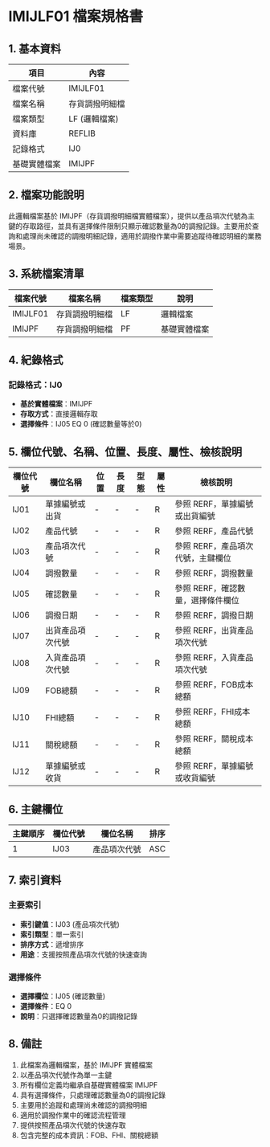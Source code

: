# IMIJLF01 檔案規格書

## 1. 基本資料

| 項目 | 內容 |
|------|------|
| 檔案代號 | IMIJLF01 |
| 檔案名稱 | 存貨調撥明細檔 |
| 檔案類型 | LF (邏輯檔案) |
| 資料庫 | REFLIB |
| 記錄格式 | IJ0 |
| 基礎實體檔案 | IMIJPF |

## 2. 檔案功能說明

此邏輯檔案基於 IMIJPF（存貨調撥明細檔實體檔案），提供以產品項次代號為主鍵的存取路徑，並具有選擇條件限制只顯示確認數量為0的調撥記錄。主要用於查詢和處理尚未確認的調撥明細記錄，適用於調撥作業中需要追蹤待確認明細的業務場景。

## 3. 系統檔案清單

| 檔案代號 | 檔案名稱 | 檔案類型 | 說明 |
|----------|----------|----------|------|
| IMIJLF01 | 存貨調撥明細檔 | LF | 邏輯檔案 |
| IMIJPF | 存貨調撥明細檔 | PF | 基礎實體檔案 |

## 4. 紀錄格式

### 記錄格式：IJ0
- **基於實體檔案**：IMIJPF
- **存取方式**：直接邏輯存取
- **選擇條件**：IJ05 EQ 0 (確認數量等於0)

## 5. 欄位代號、名稱、位置、長度、屬性、檢核說明

| 欄位代號 | 欄位名稱 | 位置 | 長度 | 型態 | 屬性 | 檢核說明 |
|----------|----------|------|------|------|----------|----------|
| IJ01 | 單據編號或出貨 | - | - | - | R | 參照 RERF，單據編號或出貨編號 |
| IJ02 | 產品代號 | - | - | - | R | 參照 RERF，產品代號 |
| IJ03 | 產品項次代號 | - | - | - | R | 參照 RERF，產品項次代號，主鍵欄位 |
| IJ04 | 調撥數量 | - | - | - | R | 參照 RERF，調撥數量 |
| IJ05 | 確認數量 | - | - | - | R | 參照 RERF，確認數量，選擇條件欄位 |
| IJ06 | 調撥日期 | - | - | - | R | 參照 RERF，調撥日期 |
| IJ07 | 出貨產品項次代號 | - | - | - | R | 參照 RERF，出貨產品項次代號 |
| IJ08 | 入貨產品項次代號 | - | - | - | R | 參照 RERF，入貨產品項次代號 |
| IJ09 | FOB總額 | - | - | - | R | 參照 RERF，FOB成本總額 |
| IJ10 | FHI總額 | - | - | - | R | 參照 RERF，FHI成本總額 |
| IJ11 | 關稅總額 | - | - | - | R | 參照 RERF，關稅成本總額 |
| IJ12 | 單據編號或收貨 | - | - | - | R | 參照 RERF，單據編號或收貨編號 |

## 6. 主鍵欄位

| 主鍵順序 | 欄位代號 | 欄位名稱 | 排序 |
|----------|----------|----------|------|
| 1 | IJ03 | 產品項次代號 | ASC |

## 7. 索引資料

### 主要索引
- **索引鍵值**：IJ03 (產品項次代號)
- **索引類型**：單一索引
- **排序方式**：遞增排序
- **用途**：支援按照產品項次代號的快速查詢

### 選擇條件
- **選擇欄位**：IJ05 (確認數量)
- **選擇條件**：EQ 0
- **說明**：只選擇確認數量為0的調撥記錄

## 8. 備註

1. 此檔案為邏輯檔案，基於 IMIJPF 實體檔案
2. 以產品項次代號作為單一主鍵
3. 所有欄位定義均繼承自基礎實體檔案 IMIJPF
4. 具有選擇條件，只處理確認數量為0的調撥記錄
5. 主要用於追蹤和處理尚未確認的調撥明細
6. 適用於調撥作業中的確認流程管理
7. 提供按照產品項次代號的快速存取
8. 包含完整的成本資訊：FOB、FHI、關稅總額
